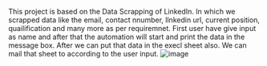 This project is based on the Data Scrapping of LinkedIn. In which we scrapped data like the email, contact nnumber, llnkedin url, current position, quailification and many more as per requiremnet.
First user have give input as name and after that the automation will start and print the data in the message box.
After we can put that data in the execl sheet also.
We can mail that sheet to according to the user input.
![image](https://user-images.githubusercontent.com/99210504/171479708-dae9ceae-a997-4dac-8212-900b9b04118b.png)
